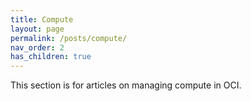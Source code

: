```yaml
---
title: Compute
layout: page
permalink: /posts/compute/
nav_order: 2
has_children: true
---
```


This section is for articles on managing compute in OCI. 